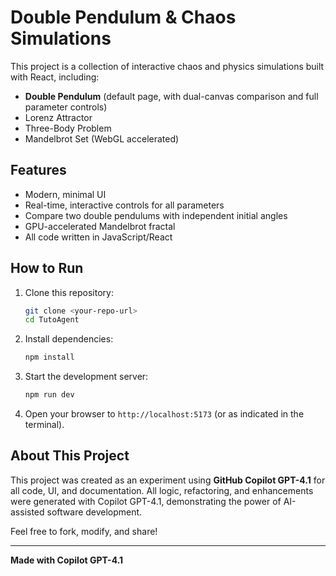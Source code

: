 
# Double Pendulum & Chaos Simulations

This project is a collection of interactive chaos and physics simulations built with React, including:

- **Double Pendulum** (default page, with dual-canvas comparison and full parameter controls)
- Lorenz Attractor
- Three-Body Problem
- Mandelbrot Set (WebGL accelerated)

## Features
- Modern, minimal UI
- Real-time, interactive controls for all parameters
- Compare two double pendulums with independent initial angles
- GPU-accelerated Mandelbrot fractal
- All code written in JavaScript/React

## How to Run
1. Clone this repository:
   ```sh
   git clone <your-repo-url>
   cd TutoAgent
   ```
2. Install dependencies:
   ```sh
   npm install
   ```
3. Start the development server:
   ```sh
   npm run dev
   ```
4. Open your browser to `http://localhost:5173` (or as indicated in the terminal).

## About This Project
This project was created as an experiment using **GitHub Copilot GPT-4.1** for all code, UI, and documentation. All logic, refactoring, and enhancements were generated with Copilot GPT-4.1, demonstrating the power of AI-assisted software development.

Feel free to fork, modify, and share!

---

**Made with Copilot GPT-4.1**
